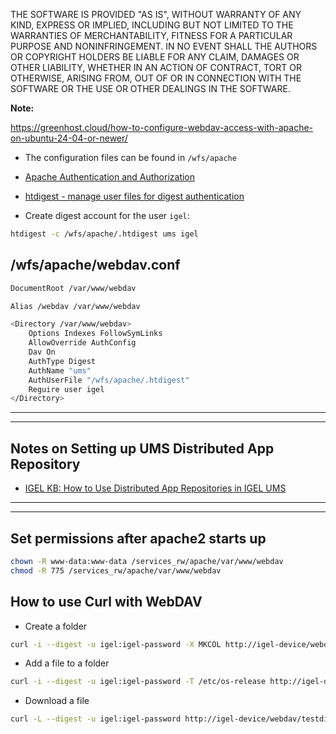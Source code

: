 THE SOFTWARE IS PROVIDED "AS IS", WITHOUT WARRANTY OF ANY KIND, EXPRESS OR IMPLIED, INCLUDING BUT NOT LIMITED TO THE WARRANTIES OF MERCHANTABILITY, FITNESS FOR A PARTICULAR PURPOSE AND NONINFRINGEMENT. IN NO EVENT SHALL THE AUTHORS OR COPYRIGHT HOLDERS BE LIABLE FOR ANY CLAIM, DAMAGES OR OTHER LIABILITY, WHETHER IN AN ACTION OF CONTRACT, TORT OR OTHERWISE, ARISING FROM, OUT OF OR IN CONNECTION WITH THE SOFTWARE OR THE USE OR OTHER DEALINGS IN THE SOFTWARE.

**Note:**

https://greenhost.cloud/how-to-configure-webdav-access-with-apache-on-ubuntu-24-04-or-newer/

- The configuration files can be found in `/wfs/apache`

- [Apache Authentication and Authorization](https://httpd.apache.org/docs/2.4/howto/auth.html)

- [htdigest - manage user files for digest authentication](https://httpd.apache.org/docs/2.4/programs/htdigest.html)

- Create digest account for the user `igel`:

```bash linenums="1"
htdigest -c /wfs/apache/.htdigest ums igel
```

## /wfs/apache/webdav.conf

```bash linenums="1"
DocumentRoot /var/www/webdav

Alias /webdav /var/www/webdav

<Directory /var/www/webdav>
    Options Indexes FollowSymLinks
    AllowOverride AuthConfig
    Dav On
    AuthType Digest
    AuthName "ums"
    AuthUserFile "/wfs/apache/.htdigest"
    Reguire user igel
</Directory>
```

-----

-----

## Notes on Setting up UMS Distributed App Repository

- [IGEL KB: How to Use Distributed App Repositories in IGEL UMS](https://kb.igel.com/en/universal-management-suite/current/how-to-use-distributed-app-repositories-in-igel-um)

-----

-----

## Set permissions after apache2 starts up

```bash linenums="1"
chown -R www-data:www-data /services_rw/apache/var/www/webdav
chmod -R 775 /services_rw/apache/var/www/webdav
```

## How to use Curl with WebDAV

- Create a folder

```bash linenums="1"
curl -i --digest -u igel:igel-password -X MKCOL http://igel-device/webdav/testdir
```

- Add a file to a folder

```bash linenums="1"
curl -i --digest -u igel:igel-password -T /etc/os-release http://igel-device/webdav/testdir/os-release
```

- Download a file

```bash linenums="1"
curl -L --digest -u igel:igel-password http://igel-device/webdav/testdir/os-release --output /tmp/os-release
```